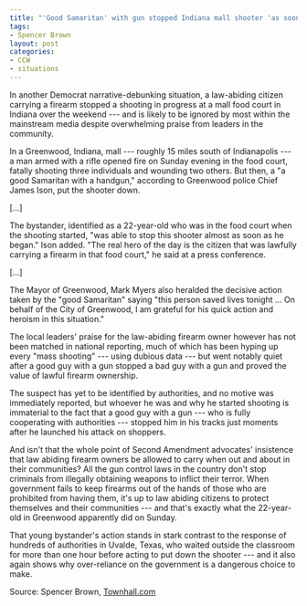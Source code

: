 ```yaml
---
title: "'Good Samaritan' with gun stopped Indiana mall shooter 'as soon as he began'"
tags:
- Spencer Brown
layout: post
categories:
- CCW
- situations
---
```


In another Democrat narrative-debunking situation, a law-abiding citizen carrying a firearm stopped a shooting in progress at a mall food court in Indiana over the weekend --- and is likely to be ignored by most within the mainstream media despite overwhelming praise from leaders in the community.

In a Greenwood, Indiana, mall --- roughly 15 miles south of Indianapolis --- a man armed with a rifle opened fire on Sunday evening in the food court, fatally shooting three individuals and wounding two others. But then, a "a good Samaritan with a handgun," according to Greenwood police Chief James Ison, put the shooter down.

\[...\]

The bystander, identified as a 22-year-old who was in the food court when the shooting started, "was able to stop this shooter almost as soon as he began." Ison added. "The real hero of the day is the citizen that was lawfully carrying a firearm in that food court," he said at a press conference.

\[...\]

The Mayor of Greenwood, Mark Myers also heralded the decisive action taken by the "good Samaritan" saying "this person saved lives tonight ... On behalf of the City of Greenwood, I am grateful for his quick action and heroism in this situation."

The local leaders' praise for the law-abiding firearm owner however has not been matched in national reporting, much of which has been hyping up every "mass shooting" --- using dubious data --- but went notably quiet after a good guy with a gun stopped a bad guy with a gun and proved the value of lawful firearm ownership.

The suspect has yet to be identified by authorities, and no motive was immediately reported, but whoever he was and why he started shooting is immaterial to the fact that a good guy with a gun --- who is fully cooperating with authorities --- stopped him in his tracks just moments after he launched his attack on shoppers.

And isn't that the whole point of Second Amendment advocates' insistence that law abiding firearm owners be allowed to carry when out and about in their communities? All the gun control laws in the country don't stop criminals from illegally obtaining weapons to inflict their terror. When government fails to keep firearms out of the hands of those who are prohibited from having them, it's up to law abiding citizens to protect themselves and their communities --- and that's exactly what the 22-year-old in Greenwood apparently did on Sunday.

That young bystander's action stands in stark contrast to the response of hundreds of authorities in Uvalde, Texas, who waited outside the classroom for more than one hour before acting to put down the shooter --- and it also again shows why over-reliance on the government is a dangerous choice to make.

Source: Spencer Brown, [Townhall.com](https://townhall.com/tipsheet/spencerbrown/2022/07/18/good-guy-with-gun-stopped-indiana-mall-shooter-as-soon-as-he-began-n2610383)
